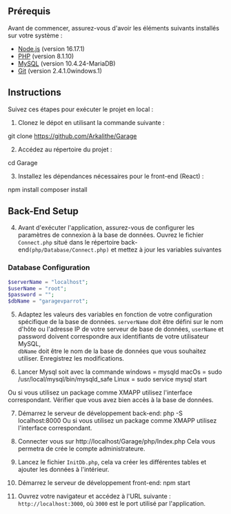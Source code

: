 
## Prérequis

Avant de commencer, assurez-vous d'avoir les éléments suivants installés sur votre système :

- [Node.js](https://nodejs.org) (version 16.17.1)
- [PHP](https://php.net) (version 8.1.10)
- [MySQL](https://mysql.com) (version 10.4.24-MariaDB) 
- [Git](https://git-scm.com) (version 2.4.1.0windows.1)

## Instructions

Suivez ces étapes pour exécuter le projet en local :

1. Clonez le dépot en utilisant la commande suivante :

git clone https://github.com/Arkalithe/Garage

2. Accédez au répertoire du projet :

cd Garage

3. Installez les dépendances nécessaires pour le front-end (React) :

npm install
composer install

## Back-End Setup

4. Avant d'exécuter l'application, assurez-vous de configurer les paramètres de connexion à la base de données. 
Ouvrez le fichier `Connect.php` situé dans le répertoire back-end`(php/Database/Connect.php)` et mettez à jour les variables suivantes 

### Database Configuration

```php
$serverName = "localhost"; 
$userName = "root";
$password = "";
$dbName = "garagevparrot";
```
5. Adaptez les valeurs des variables en fonction de votre configuration spécifique de la base de données. 
`serverName` doit être défini sur le nom d'hôte ou l'adresse IP de votre serveur de base de données, 
`userName` et password doivent correspondre aux identifiants de votre utilisateur MySQL,  
`dbName` doit être le nom de la base de données que vous souhaitez utiliser.
Enregistrez les modifications.

6. Lancer Mysql soit avec la commande
windows = mysqld
macOs = sudo /usr/local/mysql/bin/mysqld_safe
Linux = sudo service mysql start

Ou si vous utilisez un package comme XMAPP utilisez l'interface correspondant.
Vérifier que vous avez bien accès à la base de données.


7. Démarrez le serveur de développement back-end:
php -S localhost:8000
Ou si vous utilisez un package comme XMAPP utilisez l'interface correspondant.

8. Connecter vous sur http://localhost/Garage/php/Index.php Cela vous permetra de crée le compte administrateure.

9. Lancez le fichier `InitDb.php`, cela va créer les différentes tables et ajouter les données à l'intérieur.

10. Démarrez le serveur de développement front-end:
npm start

11. Ouvrez votre navigateur et accédez à l'URL suivante : `http://localhost:3000`, où `3000` est le port utilisé par l'application.



